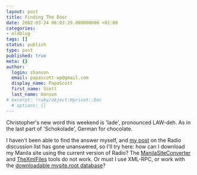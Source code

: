 ```yaml
---
layout: post
title: Finding The Door
date: 2002-03-24 06:03:29.000000000 +01:00
categories:
- oldblog
tags: []
status: publish
type: post
published: true
meta: {}
author:
  login: shanson
  email: papascott-wp@gmail.com
  display_name: PapaScott
  first_name: Scott
  last_name: Hanson
# excerpt: !ruby/object:Hpricot::Doc
  # options: {}
---
```

<p>Christopher's new word this weekend is 'lade', pronounced LAW-deh. As in the last part of 'Schokolade', German for chocolate. </p>
<p>I haven't been able to find the answer myself, and <a href="http://radio.userland.com/discuss/msgReader$12317?mode=topic&amp;y=2002&amp;m=3&amp;d=23">my post</a> on the Radio discussion list has gone unanswered, so I'll try here: how can I download my Manila site using the current version of Radio? The <a href="http://radio.userland.com/manilaSiteConverterTool">ManilaSiteConverter</a> and <a href="http://www.thetwowayweb.com/stories/storyReader$50">TheXmlFiles</a> tools do not work. Or must I use XML-RPC, or work with the <a href="http://manilanewbies.userland.com/stories/storyReader$1019">downloadable mysite.root database</a>?</p>
